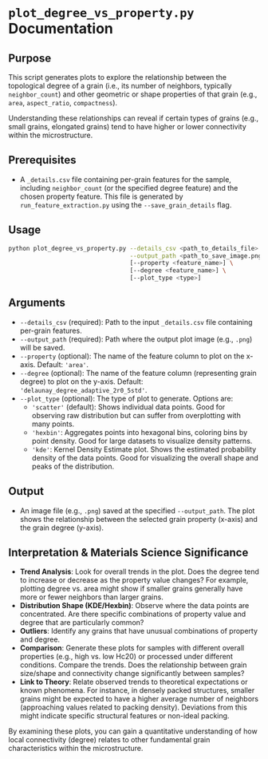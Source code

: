 # `plot_degree_vs_property.py` Documentation

## Purpose

This script generates plots to explore the relationship between the topological degree of a grain (i.e., its number of neighbors, typically `neighbor_count`) and other geometric or shape properties of that grain (e.g., `area`, `aspect_ratio`, `compactness`).

Understanding these relationships can reveal if certain types of grains (e.g., small grains, elongated grains) tend to have higher or lower connectivity within the microstructure.

## Prerequisites

*   A `_details.csv` file containing per-grain features for the sample, including `neighbor_count` (or the specified degree feature) and the chosen property feature. This file is generated by `run_feature_extraction.py` using the `--save_grain_details` flag.

## Usage

```bash
python plot_degree_vs_property.py --details_csv <path_to_details_file> \
                                  --output_path <path_to_save_image.png> \
                                  [--property <feature_name>] \
                                  [--degree <feature_name>] \
                                  [--plot_type <type>]
```

## Arguments

*   `--details_csv` (required): Path to the input `_details.csv` file containing per-grain features.
*   `--output_path` (required): Path where the output plot image (e.g., `.png`) will be saved.
*   `--property` (optional): The name of the feature column to plot on the x-axis. Default: `'area'`.
*   `--degree` (optional): The name of the feature column (representing grain degree) to plot on the y-axis. Default: `'delaunay_degree_adaptive_2r0_5std'`.
*   `--plot_type` (optional): The type of plot to generate. Options are:
    *   `'scatter'` (default): Shows individual data points. Good for observing raw distribution but can suffer from overplotting with many points.
    *   `'hexbin'`: Aggregates points into hexagonal bins, coloring bins by point density. Good for large datasets to visualize density patterns.
    *   `'kde'`: Kernel Density Estimate plot. Shows the estimated probability density of the data points. Good for visualizing the overall shape and peaks of the distribution.

## Output

*   An image file (e.g., `.png`) saved at the specified `--output_path`. The plot shows the relationship between the selected grain property (x-axis) and the grain degree (y-axis).

## Interpretation & Materials Science Significance

*   **Trend Analysis**: Look for overall trends in the plot. Does the degree tend to increase or decrease as the property value changes? For example, plotting degree vs. area might show if smaller grains generally have more or fewer neighbors than larger grains.
*   **Distribution Shape (KDE/Hexbin)**: Observe where the data points are concentrated. Are there specific combinations of property value and degree that are particularly common?
*   **Outliers**: Identify any grains that have unusual combinations of property and degree.
*   **Comparison**: Generate these plots for samples with different overall properties (e.g., high vs. low Hc20) or processed under different conditions. Compare the trends. Does the relationship between grain size/shape and connectivity change significantly between samples?
*   **Link to Theory**: Relate observed trends to theoretical expectations or known phenomena. For instance, in densely packed structures, smaller grains might be expected to have a higher average number of neighbors (approaching values related to packing density). Deviations from this might indicate specific structural features or non-ideal packing.

By examining these plots, you can gain a quantitative understanding of how local connectivity (degree) relates to other fundamental grain characteristics within the microstructure.
